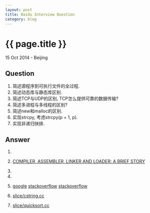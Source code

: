 ```yaml
---
layout: post
title: Baidu Interview Question
category: blog
---
```


{{ page.title }}
================

<p class="meta">15 Oct 2014 - Beijing</p>

Question 
---

1. 简述源程序到可执行文件的全过程.
2. 简述动态库与静态库区别.
3. 简述TCP与UDP的区别, TCP怎么提供可靠的数据传输?
4. 简述多进程与多线程的区别?
5. 简述new和malloc的区别.
6. 实现strcpy, 考虑strcpy(p + 1, p).
7. 实现非递归快排. 

Answer
---

1.
2.  [ COMPILER, ASSEMBLER, LINKER AND LOADER: A BRIEF STORY ](http://www.tenouk.com/ModuleW.html)

3.
4.

5.  [google](http://209.116.186.231/#newwindow=1&q=new+malloc+difference)
    [stackoverflow](http://stackoverflow.com/questions/807939/what-is-the-difference-between-new-and-malloc-and-calloc-in-c)
    [stackoverflow](http://stackoverflow.com/questions/240212/what-is-the-difference-between-new-delete-and-malloc-free)

6.  [slice/cstring.cc](https://github.com/liuluheng/CTCI/blob/master/slice/cstring.cc)
7.  [slice/quicksort.cc](https://github.com/liuluheng/CTCI/blob/master/slice/quicksort.cc)
